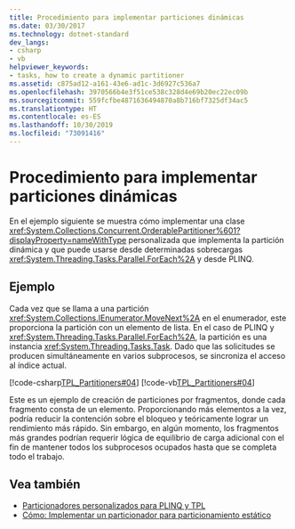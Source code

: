 ```yaml
---
title: Procedimiento para implementar particiones dinámicas
ms.date: 03/30/2017
ms.technology: dotnet-standard
dev_langs:
- csharp
- vb
helpviewer_keywords:
- tasks, how to create a dynamic partitioner
ms.assetid: c875ad12-a161-43e6-ad1c-3d6927c536a7
ms.openlocfilehash: 3970566b4e3f51ce538c328d4e69b20ec22ec09b
ms.sourcegitcommit: 559fcfbe4871636494870a8b716bf7325df34ac5
ms.translationtype: HT
ms.contentlocale: es-ES
ms.lasthandoff: 10/30/2019
ms.locfileid: "73091416"
---
```

# <a name="how-to-implement-dynamic-partitions"></a>Procedimiento para implementar particiones dinámicas

En el ejemplo siguiente se muestra cómo implementar una clase <xref:System.Collections.Concurrent.OrderablePartitioner%601?displayProperty=nameWithType> personalizada que implementa la partición dinámica y que puede usarse desde determinadas sobrecargas <xref:System.Threading.Tasks.Parallel.ForEach%2A> y desde PLINQ.  
  
## <a name="example"></a>Ejemplo

Cada vez que se llama a una partición <xref:System.Collections.IEnumerator.MoveNext%2A> en el enumerador, este proporciona la partición con un elemento de lista. En el caso de PLINQ y <xref:System.Threading.Tasks.Parallel.ForEach%2A>, la partición es una instancia <xref:System.Threading.Tasks.Task>. Dado que las solicitudes se producen simultáneamente en varios subprocesos, se sincroniza el acceso al índice actual.  

[!code-csharp[TPL_Partitioners#04](../../../samples/snippets/csharp/VS_Snippets_Misc/tpl_partitioners/cs/partitioner02.cs#OrderableListPartitioner)]
[!code-vb[TPL_Partitioners#04](../../../samples/snippets/visualbasic/VS_Snippets_Misc/tpl_partitioners/vb/dynamicpartitioner.vb#04)]  

Este es un ejemplo de creación de particiones por fragmentos, donde cada fragmento consta de un elemento. Proporcionando más elementos a la vez, podría reducir la contención sobre el bloqueo y teóricamente lograr un rendimiento más rápido. Sin embargo, en algún momento, los fragmentos más grandes podrían requerir lógica de equilibrio de carga adicional con el fin de mantener todos los subprocesos ocupados hasta que se completa todo el trabajo.  
  
## <a name="see-also"></a>Vea también

* [Particionadores personalizados para PLINQ y TPL](../../../docs/standard/parallel-programming/custom-partitioners-for-plinq-and-tpl.md)
* [Cómo: Implementar un particionador para particionamiento estático](../../../docs/standard/parallel-programming/how-to-implement-a-partitioner-for-static-partitioning.md)
